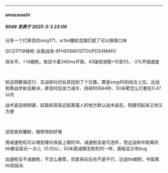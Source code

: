 ﻿
*****

####  amazarashi  
##### 804#       发表于 2025-3-3 23:09

分享一个打屏息的smg171，sr3m腰射混烟打腻了可以换换口味

QCQ171冲锋枪-全面战场-6FHE56801QTDUPDS4M4KV

双水平，+14据枪，依旧卡着340ms开镜，43操控进图+10变53，-2%开镜速度

   

给这把数值还行、实战呕吐的玩具找到了个位置，算是smg45的综合上位。近战依靠战术射击解决，屏息时后坐力减半、持续时间44秒、50米靶怎么打都在0.47以内

战术姿态绑侧键，赶路和容易近距离撞人的地方默认战术姿态，侧键切起来又快又方便

   

这枪放弃腰射，据枪特别好堆

用减速枪机可以堆到理论收益上限的16，减速枪击是可选件，但近战和中距离的ttk都会延长一点儿（0.02s），50米衰减跟无枪机时一样，面板显示有bug

加速枪击不减据枪，不怎么推荐，但拿来玩玩也不是不行，近战ttk缩短，中距离ttk则延长

